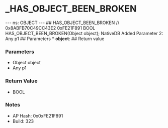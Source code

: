 # _HAS_OBJECT_BEEN_BROKEN

--- ns: OBJECT --- ## HAS_OBJECT_BEEN_BROKEN  // 0x8ABFB70C49CC43E2 0xFE21F891 BOOL HAS_OBJECT_BEEN_BROKEN(Object object);  NativeDB Added Parameter 2: Any p1  ## Parameters * **object**:  ## Return value

### Parameters
* Object object
* Any p1

### Return Value
* BOOL

### Notes
* AP Hash: 0x0xFE21F891
* Build: 323

